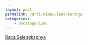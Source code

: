 ```yaml
---
layout: post
permalink: /arti-mimpi-laut-kering/
categories:
    - Uncategorized
---
```


[Baca Selengkapnya](/02)